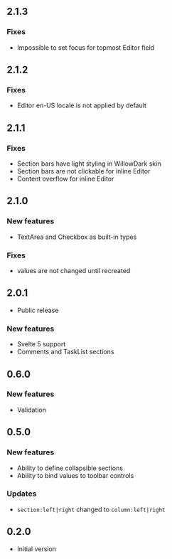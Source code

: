 ## 2.1.3

### Fixes

-   Impossible to set focus for topmost Editor field

## 2.1.2

### Fixes

-   Editor en-US locale is not applied by default

## 2.1.1

### Fixes

-   Section bars have light styling in WillowDark skin
-   Section bars are not clickable for inline Editor
-   Content overflow for inline Editor

## 2.1.0

### New features

-   TextArea and Checkbox as built-in types

### Fixes

-   values are not changed until recreated

## 2.0.1

-   Public release

### New features

-   Svelte 5 support
-   Comments and TaskList sections

## 0.6.0

### New features

-   Validation

## 0.5.0

### New features

-   Ability to define collapsible sections
-   Ability to bind values to toolbar controls

### Updates

-   `section:left|right` changed to `column:left|right`

## 0.2.0

-   Initial version
